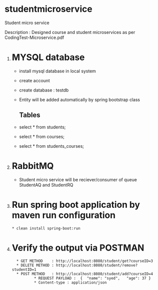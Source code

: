 # studentmicroservice
Student micro service

Description : Designed course and student microservices as per CodingTest-Microservice.pdf


1) MYSQL database
   ======================
    * install mysql database in local system
    * create account 
    * create database : testdb    
    * Entity will be added automatically by spring bootstrap class   

      Tables
      -------
     * select * from students;
     * select * from courses;
     * select * from  students_courses;
     
2) RabbitMQ
   =============
    * Student micro service will be reciever/consumer of queue StudentAQ and StudentRQ
  

3) Run spring boot application by maven run configuration
   =========================================================

       * clean install spring-boot:run


4) Verify the output via POSTMAN
   =================================

         * GET METHOD    : http://localhost:8080/student/get?courseID=3
         * DELETE METHOD : http://localhost:8080/student/remove?studentID=1            
         * POST METHOD   : http://localhost:8080/student/add?courseID=4
                 * REQUEST PAYLOAD :  {  "name": "syed",   "age": 37 }
                 * Content-type : application/json

